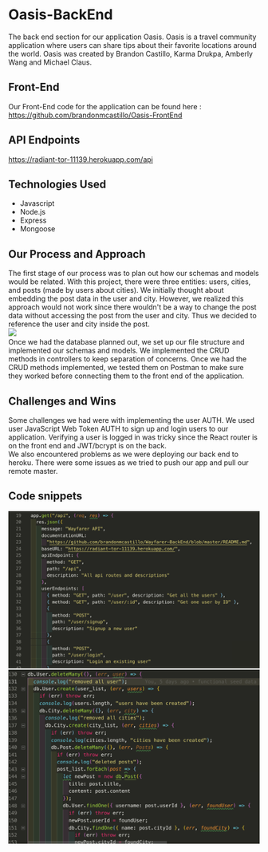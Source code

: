 # Oasis-BackEnd
The back end section for our application Oasis. Oasis is a travel community application where users can share tips about their favorite locations around the world. Oasis was created by Brandon Castillo, Karma Drukpa, Amberly Wang and Michael Claus.

## Front-End
Our Front-End code for the application can be found here : https://github.com/brandonmcastillo/Oasis-FrontEnd

## API Endpoints
https://radiant-tor-11139.herokuapp.com/api
## Technologies Used
- Javascript
- Node.js
- Express
- Mongoose
## Our Process and Approach
The first stage of our process was to plan out how our schemas and models would be related. With this project, there were three entities: users, cities, and posts (made by users about cities). We initially thought about embedding the post data in the user and city. However, we realized this approach would not work since there wouldn't be a way to change the post data without accessing the post from the user and city. Thus we decided to reference the user and city inside the post.
<br />
![](https://trello-attachments.s3.amazonaws.com/5c7d6628351a436652f4b9ac/5c7d7e47811a751467e0c407/654951fd7c9acf6bb0e966a13774abaa/IMG_5453.jpg)
<br />
Once we had the database planned out, we set up our file structure and implemented our schemas and models. We implemented the CRUD methods in controllers to keep separation of concerns. Once we had the CRUD methods implemented, we tested them on Postman to make sure they worked before connecting them to the front end of the application.
## Challenges and Wins
Some challenges we had were with implementing the user AUTH. We used user JavaScript Web Token AUTH to sign up and login users to our application.  Verifying a user is logged in was tricky since the React router is on the front end and JWT/bcrypt is on the back.
<br />
We also encountered problems as we were deploying our back end to heroku. There were some issues as we tried to push our app and pull our remote master.
## Code snippets
![](README_assets/api_docs.png)
![](README_assets/seeds.png)
